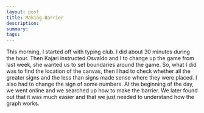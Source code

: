 ```yaml
---
layout: post
title: Making Barrier
description: 
summary: 
tags: 
---
```

This morning, I started off with typing club. I did about 30 minutes during the hour. Then Kajari instructed Osvaldo and I to change up the game from last week, she wanted us to set boundaries around the game. So, what I did was to find the location of the canvas, then I had to check whether all the greater signs and the less than signs made sense where they were placed. I also had to change the sign of some numbers. At the beginning of the day, we went online and we searched up how to make the barrier. We later found out that it was much easier and that we just needed to understand how the graph works.